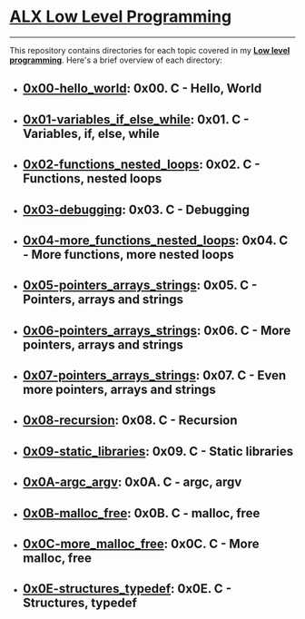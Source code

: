 # [ALX Low Level Programming](https://github.com/mdawoud27/alx-low_level_programming)
___
This repository contains directories for each topic covered in my [**Low level programming**](https://github.com/mdawoud27/alx-low_level_programming).
Here's a brief overview of each directory:

* ## **[0x00-hello_world](https://github.com/mdawoud27/alx-low_level_programming/tree/main/0x00-hello_world)**: 0x00. C - Hello, World
* ## **[0x01-variables_if_else_while](https://github.com/mdawoud27/alx-low_level_programming/tree/main/0x01-variables_if_else_while)**: 0x01. C - Variables, if, else, while
* ## **[0x02-functions_nested_loops](https://github.com/mdawoud27/alx-low_level_programming/tree/main/0x02-functions_nested_loops)**: 0x02. C - Functions, nested loops
* ## **[0x03-debugging](https://github.com/mdawoud27/alx-low_level_programming/tree/main/0x03-debugging)**: 0x03. C - Debugging
* ## **[0x04-more_functions_nested_loops](https://github.com/mdawoud27/alx-low_level_programming/tree/main/0x04-more_functions_nested_loops)**: 0x04. C - More functions, more nested loops
* ## **[0x05-pointers_arrays_strings](https://github.com/mdawoud27/alx-low_level_programming/tree/main/0x05-pointers_arrays_strings)**: 0x05. C - Pointers, arrays and strings
* ## **[0x06-pointers_arrays_strings](https://github.com/mdawoud27/alx-low_level_programming/tree/main/0x06-pointers_arrays_strings)**: 0x06. C - More pointers, arrays and strings
* ## **[0x07-pointers_arrays_strings](https://github.com/mdawoud27/alx-low_level_programming/tree/main/0x07-pointers_arrays_strings)**: 0x07. C - Even more pointers, arrays and strings
* ## **[0x08-recursion](https://github.com/mdawoud27/alx-low_level_programming/tree/main/0x08-recursion)**: 0x08. C - Recursion
* ## **[0x09-static_libraries](https://github.com/mdawoud27/alx-low_level_programming/tree/main/0x09-static_libraries)**: 0x09. C - Static libraries
* ## **[0x0A-argc_argv](https://github.com/mdawoud27/alx-low_level_programming/tree/main/0x0A-argc_argv)**: 0x0A. C - argc, argv
* ## **[0x0B-malloc_free](https://github.com/mdawoud27/alx-low_level_programming/tree/main/0x0B-malloc_free)**: 0x0B. C - malloc, free
* ## **[0x0C-more_malloc_free](https://github.com/mdawoud27/alx-low_level_programming/tree/main/0x0C-more_malloc_free)**: 0x0C. C - More malloc, free
* ## **[0x0E-structures_typedef](https://github.com/mdawoud27/alx-low_level_programming/tree/main/0x0E-structures_typedef)**: 0x0E. C - Structures, typedef
